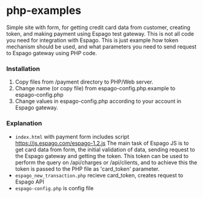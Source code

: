 # php-examples
Simple site with form, for getting credit card data from customer, creating token, and making payment using Espago test gateway.
This is not all code you need for integration with Espago. This is just example how token mechanism should be used, and what parameters you need to send request to Espago gateway using PHP code.

### Installation

1. Copy files from /payment directory to PHP/Web server. 
2. Change name (or copy file) from espago-config.php.example to espago-config.php
3. Change values in espago-config.php according to your account in Espago gateway.

### Explanation

- `index.html` with payment form includes script https://js.espago.com/espago-1.2.js The main task of Espago JS is to get card data from form, the initial validation of data, sending request to the Espago gateway and getting the token. This token can be used to perform the query on /api/charges or /api/clients, and to achieve this the token is passed to the PHP file as 'card_token' parameter.
- `espago_new_transaction.php` recieve card_token, creates request to Espago API
- `espago-config.php` is config file